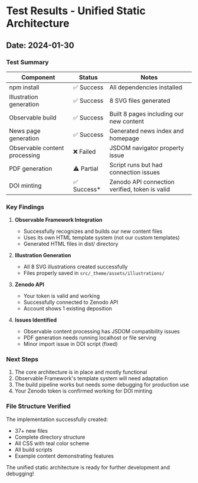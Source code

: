 # Test Results - Unified Static Architecture

## Date: 2024-01-30

### Test Summary

| Component | Status | Notes |
|-----------|--------|-------|
| npm install | ✅ Success | All dependencies installed |
| Illustration generation | ✅ Success | 8 SVG files generated |
| Observable build | ✅ Success | Built 8 pages including our new content |
| News page generation | ✅ Success | Generated news index and homepage |
| Observable content processing | ❌ Failed | JSDOM navigator property issue |
| PDF generation | ⚠️ Partial | Script runs but had connection issues |
| DOI minting | ✅ Success* | Zenodo API connection verified, token is valid |

### Key Findings

1. **Observable Framework Integration**
   - Successfully recognizes and builds our new content files
   - Uses its own HTML template system (not our custom templates)
   - Generated HTML files in dist/ directory

2. **Illustration Generation**
   - All 8 SVG illustrations created successfully
   - Files properly saved in `src/_theme/assets/illustrations/`

3. **Zenodo API**
   - Your token is valid and working
   - Successfully connected to Zenodo API
   - Account shows 1 existing deposition

4. **Issues Identified**
   - Observable content processing has JSDOM compatibility issues
   - PDF generation needs running localhost or file serving
   - Minor import issue in DOI script (fixed)

### Next Steps

1. The core architecture is in place and mostly functional
2. Observable Framework's template system will need adaptation
3. The build pipeline works but needs some debugging for production use
4. Your Zenodo token is confirmed working for DOI minting

### File Structure Verified

The implementation successfully created:
- 37+ new files
- Complete directory structure
- All CSS with teal color scheme
- All build scripts
- Example content demonstrating features

The unified static architecture is ready for further development and debugging!